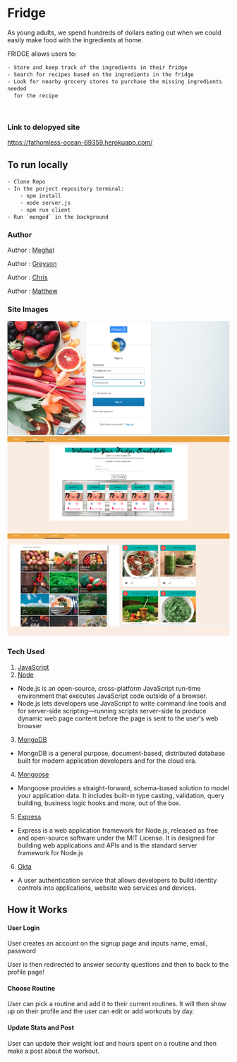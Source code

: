 # Fridge
As young adults, we spend hundreds of dollars eating out when we could 
easily make food with the ingredients at home.

FRIDGE allows users to:

    - Store and keep track of the ingredients in their fridge 
    - Search for recipes based on the ingredients in the fridge 
    - Look for nearby grocery stores to purchase the missing ingredients needed 
      for the recipe

<br>

### Link to delopyed site

https://fathomless-ocean-69359.herokuapp.com/

## To run locally 

    - Clone Repo
    - In the porject repository terminal: 
        - npm install
        - node server.js 
        - npm run client 
    - Run `mongod` in the background

### Author

Author : [Megha](https://github.com/meghabprasad))

Author : [Greyson](https://github.com/greysongy)

Author : [Chris](https://github.com/BAANG)

Author : [Matthew](https://github.com/matthewryanhagarty)

### Site Images

<img src="./client/src/images/Login.png">

<img src="./client/src/images/HomePage.png">

<img src="./client/src/images/RecipePage.png">

<br>


### Tech Used

1. [JavaScript](https://www.javascript.com/)
2. [Node](https://nodejs.org/en/)

- Node.js is an open-source, cross-platform JavaScript run-time environment that executes JavaScript code outside of a browser. 
- Node.js lets developers use JavaScript to write command line tools and for server-side scripting—running scripts server-side to produce dynamic web page content before the page is sent to the user's web browser

3. [MongoDB](https://www.mongodb.com/)

- MongoDB is a general purpose, document-based, distributed database built for modern application developers and for the cloud era. 

4. [Mongoose](https://mongoosejs.com)

- Mongoose provides a straight-forward, schema-based solution to model your application data. It includes built-in type casting, validation, query building, business logic hooks and more, out of the box.

5. [Express](https://expressjs.com/)

- Express is a web application framework for Node.js, released as free and open-source software under the MIT License. It is designed for building web applications and APIs and is the standard server framework for Node.js


6. [Okta](https://www.okta.com/)

- A user authentication service that allows developers to build identity controls into applications, website web services and  devices.

## How it Works

#### User Login

User creates an account on the signup page and inputs name, email, password 

User is then redirected to answer security questions and then to back to the profile page!

#### Choose Routine

User can pick a routine and add it to their current routines.  It will then show up on their profile and the user can edit or add workouts by day.

#### Update Stats and Post

User can update their weight lost and hours spent on a routine and then make a post about the workout.